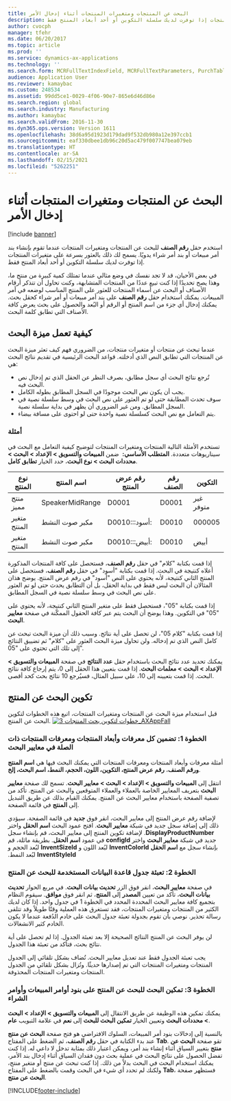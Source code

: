 ```yaml
---
title: البحث عن المنتجات ومتغيرات المنتجات أثناء إدخال الأمر
description: استخدم حقل **رقم الصنف** للبحث عن المنتجات ومتغيرات المنتجات عندما تقوم بإنشاء بند أمر مبيعات أو بند أمر شراء يدويًا. يسمح لك ذلك بالعثور بسرعة على متغيرات المنتجات إذا توفرت لديك سلسلة التكوين أو أحد أبعاد المنتح فقط.
author: cvocph
manager: tfehr
ms.date: 06/20/2017
ms.topic: article
ms.prod: ''
ms.service: dynamics-ax-applications
ms.technology: ''
ms.search.form: MCRFullTextIndexField, MCRFullTextParameters, PurchTable, PurchTablePart, SalesTable
audience: Application User
ms.reviewer: kamaybac
ms.custom: 248534
ms.assetid: 99dd5ce1-0029-4f06-90e7-865e6d46d86e
ms.search.region: global
ms.search.industry: Manufacturing
ms.author: kamaybac
ms.search.validFrom: 2016-11-30
ms.dyn365.ops.version: Version 1611
ms.openlocfilehash: 38d6a95d1923d179dad9f532db980a12e397ccb1
ms.sourcegitcommit: eaf330dbee1db96c20d5ac479f007747bea079eb
ms.translationtype: HT
ms.contentlocale: ar-SA
ms.lasthandoff: 02/15/2021
ms.locfileid: "5262251"
---
```

# <a name="search-for-products-and-product-variants-during-order-entry"></a>البحث عن المنتجات ومتغيرات المنتجات أثناء إدخال الأمر

[!include [banner](../includes/banner.md)]

استخدم حقل **رقم الصنف** للبحث عن المنتجات ومتغيرات المنتجات عندما تقوم بإنشاء بند أمر مبيعات أو بند أمر شراء يدويًا.  يسمح لك ذلك بالعثور بسرعة على متغيرات المنتجات إذا توفرت لديك سلسلة التكوين أو أحد أبعاد المنتح فقط.

في بعض الأحيان، قد لا تجد نفسك في وضع مثالي عندما تمتلك كمية كبيرة من منتج ما، وهذا يصح تحديدًا إذا كنت تبيع عددًا من المنتجات المتشابهة، وكنت تحاول أن تتذكر أرقام الأصناف أو البحث عن أسماء المنتجات للعثور على المنتج المناسب لوضعه في أمر المبيعات. يمكنك استخدام حقل **رقم الصنف** على بند أمر مبيعات أو أمر شراء كحقل بحث. يمكنك إدخال أي جزء من اسم المنتج أو الرقم أو البُعد والحصول على بحث يعرض كافة الأصناف التي تطابق كلمة البحث.

## <a name="how-search-works"></a>كيفية تعمل ميزة البحث
عندما تبحث عن منتجات أو متغيرات منتجات، من الضروري فهم كيف تعثر ميزة البحث عن المنتجات التي تطابق النص الذي أدخلته. قواعد البحث الرئيسية في تقديم نتائج البحث هي:

-   تُرجع نتائج البحث أي سجل مطابق، بصرف النظر عن الحقل الذي تم إدخال نص البحث فيه.
-   يجب أن يكون نص البحث موجودًا في السجل المطابق بطوله الكامل.
-   سوف تحدث المطابقة حتى لو تم العثور على نص البحث في وسط سلسلة نصية في السجل المطابق. ومن غير الضروري أن يظهر في بداية سلسلة نصية.
-   يتم التعامل مع نص البحث كسلسلة نصية واحدة حتى لو احتوى على مسافة بيضاء.

### <a name="examples"></a>أمثلة

تستخدم الأمثلة التالية المنتجات ومتغيرات المنتجات لتوضيح كيفية التعامل مع البحث في سيناريوهات متعددة. **المتطلب الأساسي:**  ضمن **المبيعات والتسويق &gt; الإعداد &gt; البحث &gt; محددات البحث &gt; نوع البحث**، حدد الخيار **تطابق كامل**.

| نوع المنتج     | اسم المنتج    | رقم عرض المنتج | رقم الصنف | التكوين |
|------------------|-----------------|------------------------|-------------|---------------|
| منتج مميز | SpeakerMidRange | D0001                  | D0001       | غير متوفر            |
| متغير المنتج  | مكبر صوت النشط  | D0010:::أسود:         | D0010       | 000005        |
| متغير المنتج  | مكبر صوت النشط  | D0010:::أبيض:         | D0010       | أبيض         |

إذا قمت بكتابة "كلام" في حقل **رقم الصنف**، فستحصل على كافة المنتجات المذكورة أعلاه كنتيجة في البحث. إذا قمت بكتابة "أسود" في حقل **رقم الصنف**، فستحصل على المنتج الثاني كنتيجة، لأنه يحتوي على النص "أسود" في رقم عرض المنتج. يوضح هذان المثالان أن البحث ليس فقط في بداية الحقل، بل أن التطابق يحدث حتى لو تم العثور على نص البحث في وسط سلسلة نصية في السجل المطابق.  

إذا قمت بكتابة "05"، فستحصل فقط على متغير المنتج الثاني كنتيجة، لأنه يحتوي على "05" في التكوين. وهذا يوضح أن البحث يتم عبر كافة الحقول الممكّنة في صفحة **معايير البحث**.  

إذا قمت بكتابة "كلام 05"، لن تحصل على أية نتائج. وسبب ذلك أن ميزة البحث تبحث عن كامل النص الذي تم إدخاله. ولن تحاول ميزة البحث العثور على "كلام" ثم تضييق النتائج إلى تلك التي تحتوي على "05".  

يمكنك تحديد عدد نتائج البحث باستخدام حقل **عدد النتائج** في صفحة **المبيعات والتسويق &gt; الإعداد &gt; البحث &gt; معلمات البحث**. إذا قمت بتعيين هذا الحقل إلى 0، يتم إرجاع كافة نتائج البحث. إذا قمت بتعيينه إلى 10، على سبيل المثال، فسيُرجع 10 نتائج بحث كحد أقصى.

## <a name="configure-the-product-search"></a>تكوين البحث عن المنتج
قبل استخدام ميزة البحث عن المنتجات ومتغيرات المنتجات، اتبع هذه الخطوات لتكوين البحث عن المنتج. [![3 خطوات لتكوين بحث المنتجات\_AXAppFall](./media/3-steps-to-configure-product-search_axappfall.png)](./media/3-steps-to-configure-product-search_axappfall.png)

### <a name="step-1-include-all-the-relevant-product-and-product-variant-identifiers-and-dimensions-in-the-search-criteria"></a>الخطوة 1: تضمين كل معرفات وأبعاد المنتجات ومعرفات المنتجات ذات الصلة في معايير البحث

أمثلة معرفات وأبعاد المنتجات ومعرفات المنتجات التي يمكنك البحث فيها هي **اسم المنتج ورقم الصنف**، **رقم عرض المنتج، التكوين، اللون، الحجم، النمط، اسم البحث، إلخ**.  

انتقل إلى **المبيعات والتسويق &gt; الإعداد &gt; البحث &gt; معايير البحث**. تسمح لك صفحة **معايير البحث** بتعريف المعايير الخاصة بالعملاء والعملاء المتوقعين والبحث عن المنتج. تأكد من تصفية الصفحة باستخدام معايير البحث عن المنتج. يمكنك القيام بذلك عن طريق التبديل إلى **المنتج** في قائمة الصفحة.  

‏‫لإضافة رقم عرض المنتج إلى معايير البحث، انقر فوق **جديد** في قائمة الصفحة. سيؤدي ذلك إلى إضافة سجل جديد في شبكة **معايير البحث**. افتح عمود البحث **اسم الحقل** واختر **DisplayProductNumber**. لإضافة تكوين المنتج إلى معايير البحث، قم بإنشاء سجل جديد في شبكة **معايير البحث** واختر **configId** في عمود **اسم الحقل**. بطريقة ماثلة، قم بإنشاء سجل مع **اسم الحقل** **InventColorId** لبُعد اللون و **InventSizeId** لبُعد الحجم و **InventStyleId** لبُعد النمط.

### <a name="step-2-populate-the-database-table-that-is-used-for-product-search"></a>الخطوة 2: تعبئة جدول قاعدة البيانات المستخدمة للبحث عن المنتج

في صفحة **معايير البحث**، انقر فوق الزر **تحديث بيانات البحث**. في مربع الحوار **تحديث بيانات البحث**، تأكد من تعيين **المصدر** إلى **المنتج**، ثم انقر فوق **موافق**. ‏‫سيقوم النظام بتجميع كافة معايير البحث المحددة المحدد في الخطوة 1 في جدول واحد. إذا كان لديك الكثير من المنتجات ومتغيرات المنتجات، فقد تستغرق هذه العملية وقتًا طويلاً وقد تتلقى رسالة تحذير.‬ نوصي بأن تقوم بجدولة تعبئة جدول البحث على خادم الدُفعة‬ عندما لا يكون الخادم كثير الانشغالات.  

لن يوفر البحث عن المنتج النتائج الصحيحة إلا بعد تعبئة الجدول. إذا لم تحصل على أية نتائج بحث، فتأكد من تعبئة هذا الجدول.  

يجب تعبئة الجدول فقط عند تعديل معايير البحث. تُضاف بشكل تلقائي إلى الجدول المنتجات ومتغيرات المنتجات التي تم إصدارها حديثًا. وتُزال بشكل تلقائي من الجدول المنتجات ومتغيرات المنتجات المحذوفة.

### <a name="step-3-enable-the-lookup-for-product-search-on-sales-and-purchase-order-lines"></a>الخطوة 3: تمكين البحث للبحث عن المنتج على بنود أوامر المبيعات وأوامر الشراء

يمكنك تمكين هذه الوظيفة عن طريق الانتقال إلى **المبيعات والتسويق &gt; الإعداد &gt; البحث &gt; محددات البحث** وتعيين الخيار **تمكين البحث للبحث** إلى **نعم** في علامة التبويب **عام**.  

بالنسبة إلى إدخالات بنود أمر المبيعات، السلوك الافتراضي هو فتح صفحة  **البحث عن منتج** عند بدء الكتابة في حقل **رقم الصنف**، ثم الضغط على المفتاح **Tab**. تقو صفحة **البحث عن منتج** بتغيير السياق أثناء إنشاء بند أمر، ويمكن اعتبار ذلك بمثابة تدخل لا داعي له. إذا كنت تفضل الحصول على نتائج البحث في عملية بحث دون فقدان السياق أثناء إدخال بند الأمر، يمكنك استخدام البحث في البحث بدلاً من ذلك. إذا كنت تبحث عن منتج أو متغير منتج، ولكنك لم تحدد أي شيء في البحث وقمت بالضغط على المفتاح **Tab**، فستظهر صفحة **البحث عن منتج**.





[!INCLUDE[footer-include](../../includes/footer-banner.md)]